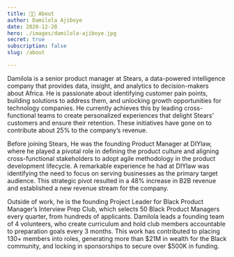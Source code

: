 ```yaml
---
title: 👋🏾 About
author: Damilola Ajiboye
date: 2020-12-28
hero: ./images/damilola-ajiboye.jpg
secret: true
subscription: false
slug: /about

---
```


Damilola is a senior product manager at Stears, a data-powered intelligence company that provides data, insight, and analytics to decision-makers about Africa. He is passionate about identifying customer pain points, building solutions to address them, and unlocking growth opportunities for technology companies. He currently achieves this by leading cross-functional teams to create personalized experiences that delight Stears' customers and ensure their retention. These initiatives have gone on to contribute about 25% to the company’s revenue.

Before joining Stears, He was the founding Product Manager at DIYlaw, where he played a pivotal role in defining the product culture and aligning cross-functional stakeholders to adopt agile methodology in the product development lifecycle. A remarkable experience he had at DIYlaw was identifying the need to focus on serving businesses as the primary target audience. This strategic pivot resulted in a 48% increase in B2B revenue and established a new revenue stream for the company.

Outside of work, he is the founding Project Leader for Black Product Manager’s Interview Prep Club, which selects 50 Black Product Managers every quarter, from hundreds of applicants. Damilola leads a founding team of 4 volunteers, who create curriculum and hold club members accountable to preparation goals every 3 months. This work has contributed to placing 130+ members into roles, generating more than $21M in wealth for the Black community, and locking in sponsorships to secure over $500K in funding.


<!-- Hi, my name is Damilola Ajiboye. I am a Product Manager that is passionate about leveraging technology to solve people's problems. So, you won't be surprised if I tell you that I enjoy listening to people talk to me about their problems, then understanding the problems and brainstorming how technology can be leveraged to solve them.

hero: ./images/damilola-ajiboye.jpg

Prior to product management, I have worked in Digital Marketing, Web Design, Web Development, User Interface Design, and Sales where I've helped businesses of various sizes and across different industries to provide amazing experiences to their users and also drive growth. 

I am passionate about the startup and tech ecosystem and enjoy volunteering in building communities that are reducing the barrier to entry to tech. I currently volunteer with the [Black Product Managers Network](https://www.blackproductmanagers.com/) and [Web3 PMs](https://web3pms.substack.com/) where we help passionate individuals get into Product Management and help existing Product Managers level-up their PM journey by creating enabling infrastructures that supercharges their career journey. 

In the past, I've volunteered with [Visible Hands Venture Capital](https://www.visiblehands.vc/) as Product Evaluator for the [Visible Hand Fellowship](https://www.visiblehands.vc/fellowship) selection process.


🚀 Lately, I've developed much interest in the Developer Tooling and Experience space. I'm especially fascinated by how these amazing products help technical teams become more productive and help them focus on building user-centric products. 

I am also passionate about Decentralized Finance (DeFi), Web3, NFT, Play to earn (P2E) gaming and their potential to drive economic opportunities and financial inclusion for emerging markets.


🏠: I'm based in Lagos, Nigeria 🇳🇬.
<br/>

👋🏾: [Say Hello](https://www.damilolaa.xyz/authors/damilola-ajiboye)


<hr/>

<!-- Hi, my name is Damilola Ajiboye. I’m a Product Manager passionate about building user-centric products.

Before Product Management, I’ve been a web designer, a developer (front-end) and a digital marketer. The experiences gotten from these roles have been worthwhile in propelling me to be a better PM. 

😎 Off-work, I enjoy working on various projects (_the ones that require me to code, so that I don’t have to learn HTML from scratch again_), reading startup and fundraising news, listening to tech and startup podcast, and playing FIFA 🎮

🎯 I’m Interested in Finance and Investment, Artificial intelligence, and Community building.

🏠 Based in Lagos, Nigeria 🇳🇬. -->
